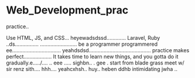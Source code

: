 # Web_Development_prac
practice..

Use HTML, JS, and CSS...
 heyewadsdssd.............
Laravel, Ruby ..ds................
.........................
be a programmer programmered ee.................................
 yeahdsdsd..........................................
practice makes perfect...................
It takes time to learn new things, and you gotta do it gradually.e...../....
..
 eee .....
sighbn..
. gee . start from blade grass meet w/ sir renz
sith....
hhh....
yeahcxhsh..
huy..
heben
ddhb
intimidating
jwha
..
